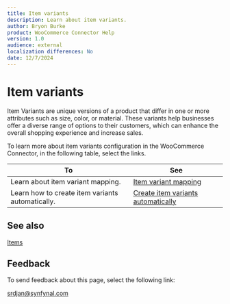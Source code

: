 ```yaml
---
title: Item variants
description: Learn about item variants.
author: Bryon Burke
product: WooCommerce Connector Help
version: 1.0
audience: external
localization differences: No
date: 12/7/2024
---
```


<!-- markdownlint-disable MD006 MD007 MD009 MD024 MD025 MD033 -->
<!--// cspell:ignore  markdownlint allowfullscreen keyframes -->

# Item variants

Item Variants are unique versions of a product that differ in one or more attributes such as size, color, or material. These variants help businesses offer a diverse range of options to their customers, which can enhance the overall shopping experience and increase sales.

To learn more about item variants configuration in the WooCommerce Connector, in the following table, select the links.

| To | See |
|---|---|
| Learn about item variant mapping. | [Item variant mapping](item-variant-mapping.md) |
| Learn how to create item variants automatically. | [Create item variants automatically](create-item-variants-automatically.md) |

## See also

[Items](items.md)

## Feedback

To send feedback about this page, select the following link:

[srdjan@synfynal.com](mailto:srdjan@synfynal.com?subject=Documentation%20Feedback%20Product%20Docs:%20item-variants)
